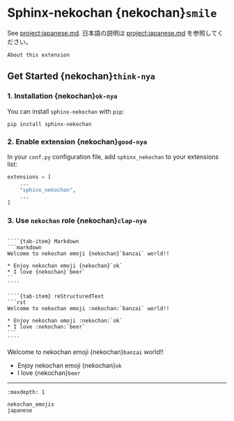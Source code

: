 # Sphinx-nekochan {nekochan}`smile`

See <project:japanese.md>.
日本語の説明は <project:japanese.md> を参照してください。

```{todo}
About this extension
```

## Get Started {nekochan}`think-nya`

### 1. Installation {nekochan}`ok-nya`

You can install `sphinx-nekochan` with `pip`:

```
pip install sphinx-nekochan
```

### 2. Enable extension {nekochan}`good-nya`

In your `conf.py` configuration file, add `sphinx_nekochan` to your extensions list:

```python
extensions = [
    ...
    "sphinx_nekochan",
    ...
]
```

### 3. Use `nekochan` role {nekochan}`clap-nya`

`````{tab-set}

````{tab-item} Markdown
```markdown
Welcome to nekochan emoji {nekochan}`banzai` world!!

* Enjoy nekochan emoji {nekochan}`ok`
* I love {nekochan}`beer`
``
````

````{tab-item} reStructuredText
```rst
Welcome to nekochan emoji :nekochan:`banzai` world!!

* Enjoy nekochan emoji :nekochan:`ok`
* I love :nekochan:`beer`
```
````

`````

Welcome to nekochan emoji {nekochan}`banzai` world!!

* Enjoy nekochan emoji {nekochan}`ok`
* I love {nekochan}`beer`

---

```{toctree}
:maxdepth: 1

nekochan_emojis
japanese
```
